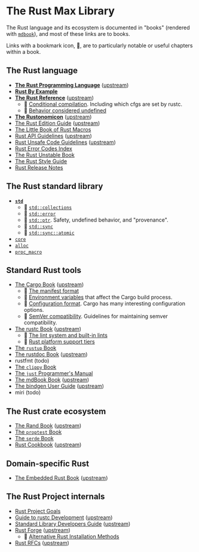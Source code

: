 <!-- GENERATED FILE DO NOT EDIT -->

# The Rust Max Library

The Rust language and its ecosystem is documented in "books"
(rendered with [`mdbook`]), and most of these links are to books.

Links with a bookmark icon, 🔖, are to particularly
notable or useful chapters within a book.

## The Rust language

- **[The Rust Programming Language](../library/trpl/)** ([upstream](https://doc.rust-lang.org/book/))
- **[Rust By Example](https://doc.rust-lang.org/rust-by-example/)**
- **[The Rust Reference](../library/reference/)** ([upstream](https://doc.rust-lang.org/reference/))
  - 🔖 [Conditional compilation](../library/reference/conditional-compilation.html).
       Including which cfgs are set by rustc.
  - 🔖 [Behavior considered undefined](../library/reference/behavior-considered-undefined.html)
- **[The Rustonomicon](../library/nomicon/)** ([upstream](https://doc.rust-lang.org/nomicon/))
- [The Rust Edition Guide](../library/edition-guide/) ([upstream](https://doc.rust-lang.org/edition-guide/))
- [The Little Book of Rust Macros](https://veykril.github.io/tlborm/)
- [Rust API Guidelines](../library/api-guidelines/) ([upstream](https://rust-lang.github.io/api-guidelines/))
- [Rust Unsafe Code Guidelines](../library/unsafe-code-guidelines/) ([upstream](https://rust-lang.github.io/unsafe-code-guidelines/))
- [Rust Error Codes Index](https://doc.rust-lang.org/stable/error_codes/error-index.html)
- [The Rust Unstable Book](https://doc.rust-lang.org/unstable-book/)
- [The Rust Style Guide](https://doc.rust-lang.org/nightly/style-guide/index.html)
- [Rust Release Notes](https://doc.rust-lang.org/nightly/releases.html)

## The Rust standard library

- **[`std`](https://doc.rust-lang.org/std/index.html)**
  <!-- duplicated in std.md -->
  - 🔖 [`std::collections`](https://doc.rust-lang.org/std/collections/index.html)
  - 🔖 [`std::error`](https://doc.rust-lang.org/stable/std/error/index.html)
  - 🔖 [`std::ptr`](https://doc.rust-lang.org/std/ptr/index.html).
    Safety, undefined behavior, and "provenance".
  - 🔖 [`std::sync`](https://doc.rust-lang.org/std/sync/index.html)
  - 🔖 [`std::sync::atomic`](https://doc.rust-lang.org/std/atomic/index.html)
- [`core`](https://doc.rust-lang.org/core/index.html)
- [`alloc`](https://doc.rust-lang.org/alloc/index.html)
- [`proc_macro`](https://doc.rust-lang.org/proc_macro/index.html)


## Standard Rust tools

<!-- order here is same is in tools.md -->
- [The Cargo Book](../library/cargo-book/) ([upstream](https://doc.rust-lang.org/cargo/))
  - 🔖 [The manifest format](../library/cargo-book/reference/manifest.html)
  - 🔖 [Environment variables](../library/cargo-book/reference/environment-variables.html)
    that affect the Cargo build process.
  - 🔖 [Configuration format](../library/cargo-book/reference/config.html).
    Cargo has many interesting configuration options.
  - 🔖 [SemVer compatibility](../library/cargo-book/reference/semver.html).
    Guidelines for maintaining semver compatibility.
- [The rustc Book](../library/rustc-book/) ([upstream](https://doc.rust-lang.org/rustc/))
  - 🔖 [The lint system and built-in lints](../library/rustc-book/lints/index.html)
  - 🔖 [Rust platform support tiers](../library/rustc-book/platform-support.html)
- [The `rustup` Book](https://rust-lang.github.io/rustup/index.html)
- [The rustdoc Book](../library/rustdoc-book/) ([upstream](https://doc.rust-lang.org/rustdoc/))
- rustfmt (todo)
- [The `clippy` Book](https://doc.rust-lang.org/nightly/clippy/development/infrastructure/book.html)
- [The `just` Programmer's Manual](https://just.systems/man/en/)
- [The mdBook Book](../library/mdbook/) ([upstream](https://rust-lang.github.io/mdBook/))
- [The bindgen User Guide](../library/bindgen/) ([upstream](https://rust-lang.github.io/rust-bindgen/))
- miri (todo)

## The Rust crate ecosystem

- [The Rand Book](../library/rand-book/) ([upstream](https://rust-random.github.io/book/))
- [The `proptest` Book](https://proptest-rs.github.io/proptest/intro.html)
- [The `serde` Book](https://serde.rs/)
- [Rust Cookbook](../library/rust-cookbook/) ([upstream](https://rust-lang-nursery.github.io/rust-cookbook/))

## Domain-specific Rust

- [The Embedded Rust Book](../library/embedded-book/) ([upstream](https://doc.rust-lang.org/stable/embedded-book/))

## The Rust Project internals

- [Rust Project Goals](https://rust-lang.github.io/rust-project-goals/)
- [Guide to rustc Development](../library/rustc-dev-guide/) ([upstream](https://rustc-dev-guide.rust-lang.org/))
- [Standard Library Developers Guide](../library/std-dev-guide/) ([upstream](https://std-dev-guide.rust-lang.org/))
- [Rust Forge](../library/rust-forge/) ([upstream](https://forge.rust-lang.org/))
  - 🔖 [Alternative Rust Installation Methods](../library/rust-forge/infra/other-installation-methods.html)
- [Rust RFCs](../library/rfcs/) ([upstream](https://rust-lang.github.io/rfcs/))



[`mdbook`]: https://github.com/rust-lang/mdBook
